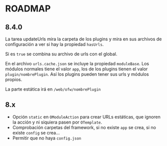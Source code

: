 ROADMAP
=======

## 8.4.0

La tarea updateUrls mira la carpeta de los plugins y mira en sus archivos de configuración a ver si hay la propiedad `hasUrls`.

Si es `true` se combina su archivo de urls con el global.

En el archivo `urls.cache.json` se incluye la propiedad `moduleBase`. Los módulos normales tiene el valor `app`, los de los plugins tienen el valor `plugin/nombrePlugin`. Así los plugins pueden tener sus urls y módulos propios.

La parte estática irá en `/web/ofw/nombrePlugin`

## 8.x

* Opción `static` en `OModuleAction` para crear URLs estáticas, que ignoren la acción y ni siquiera pasen por `OTemplate`.
* Comprobación carpetas del framework, si no existe `app` se crea, si no existe `config` se crea...
* Permitir que no haya `config.json`
